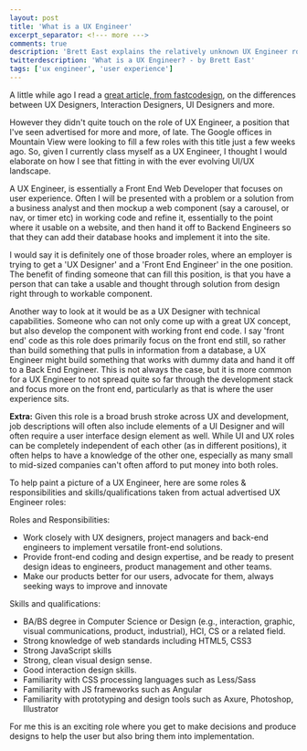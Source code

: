 ```yaml
---
layout: post
title: 'What is a UX Engineer'
excerpt_separator: <!--- more --->
comments: true
description: 'Brett East explains the relatively unknown UX Engineer role'
twitterdescription: 'What is a UX Engineer? - by Brett East'
tags: ['ux engineer', 'user experience']
---
```


A little while ago I read a [great article, from fastcodesign](http://www.fastcodesign.com/3032719/ui-ux-who-does-what-a-designers-guide-to-the-tech-industry), on the differences between UX Designers, Interaction Designers, UI Designers and more.

However they didn't quite touch on the role of UX Engineer, a position that I've seen advertised <!--- more ---> for more and more, of late. The Google offices in Mountain View were looking to fill a few roles with this title just a few weeks ago. So, given I currently class myself as a UX Engineer, I thought I would elaborate on how I see that fitting in with the ever evolving UI/UX landscape.

A UX Engineer, is essentially a Front End Web Developer that focuses on user experience. Often I will be presented with a problem or a solution from a business analyst and then mockup a web component (say a carousel, or nav, or timer etc) in working code and refine it, essentially to the point where it usable on a website, and then hand it off to Backend Engineers so that they can add their database hooks and implement it into the site.

I would say it is definitely one of those broader roles, where an employer is trying to get a 'UX Designer' and a 'Front End Engineer' in the one position. The benefit of finding someone that can fill this position, is that you have a person that can take a usable and thought through solution from design right through to workable component.

Another way to look at it would be as a UX Designer with technical capabilities. Someone who can not only come up with a great UX concept, but also develop the component with working front end code. I say 'front end' code as this role does primarily focus on the front end still, so rather than build something that pulls in information from a database, a UX Engineer might build something that works with dummy data and hand it off to a Back End Engineer. This is not always the case, but it is more common for a UX Engineer to not spread quite so far through the development stack and focus more on the front end, particularly as that is where the user experience sits.

**Extra:** Given this role is a broad brush stroke across UX and development, job descriptions will often also include elements of a UI Designer and will often require a user interface design element as well. While UI and UX roles can be completely independent of each other (as in different positions), it often helps to have a knowledge of the other one, especially as many small to mid-sized companies can't often afford to put money into both roles.

To help paint a picture of a UX Engineer, here are some roles & responsibilities and skills/qualifications taken from actual advertised UX Engineer roles:

Roles and Responsibilities:

*   Work closely with UX designers, project managers and back-end engineers to implement versatile front-end solutions.
*   Provide front-end coding and design expertise, and be ready to present design ideas to engineers, product management and other teams.
*   Make our products better for our users, advocate for them, always seeking ways to improve and innovate

Skills and qualifications:

*   BA/BS degree in Computer Science or Design (e.g., interaction, graphic, visual communications, product, industrial), HCI, CS or a related field.
*   Strong knowledge of web standards including HTML5, CSS3
*   Strong JavaScript skills
*   Strong, clean visual design sense.
*   Good interaction design skills.
*   Familiarity with CSS processing languages such as Less/Sass
*   Familiarity with JS frameworks such as Angular
*   Familiarity with prototyping and design tools such as Axure, Photoshop, Illustrator

For me this is an exciting role where you get to make decisions and produce designs to help the user but also bring them into implementation.
